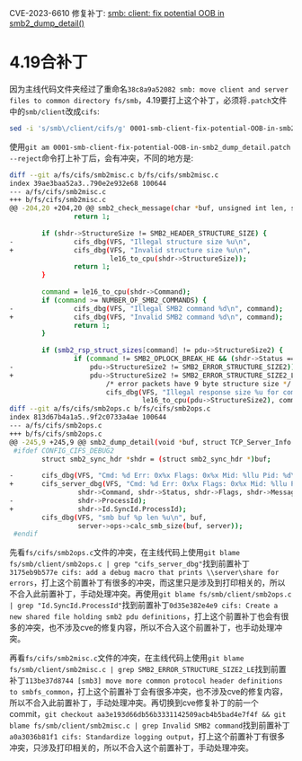 CVE-2023-6610 修复补丁: [smb: client: fix potential OOB in smb2_dump_detail()](https://git.kernel.org/pub/scm/linux/kernel/git/torvalds/linux.git/commit/?id=567320c46a60a3c39b69aa1df802d753817a3f86)

# 4.19合补丁

因为主线代码文件夹经过了重命名`38c8a9a52082 smb: move client and server files to common directory fs/smb`，4.19要打上这个补丁，必须将`.patch`文件中的`smb/client`改成`cifs`:
```sh
sed -i 's/smb\/client/cifs/g' 0001-smb-client-fix-potential-OOB-in-smb2_dump_detail.patch
```

使用`git am 0001-smb-client-fix-potential-OOB-in-smb2_dump_detail.patch --reject`命令打上补丁后，会有冲突，不同的地方是:
```sh
diff --git a/fs/cifs/smb2misc.c b/fs/cifs/smb2misc.c
index 39ae3baa52a3..790e2e932e68 100644
--- a/fs/cifs/smb2misc.c
+++ b/fs/cifs/smb2misc.c
@@ -204,20 +204,20 @@ smb2_check_message(char *buf, unsigned int len, struct TCP_Server_Info *srvr)
                return 1;
 
        if (shdr->StructureSize != SMB2_HEADER_STRUCTURE_SIZE) {
-               cifs_dbg(VFS, "Illegal structure size %u\n",
+               cifs_dbg(VFS, "Invalid structure size %u\n",
                         le16_to_cpu(shdr->StructureSize));
                return 1;
        }
 
        command = le16_to_cpu(shdr->Command);
        if (command >= NUMBER_OF_SMB2_COMMANDS) {
-               cifs_dbg(VFS, "Illegal SMB2 command %d\n", command);
+               cifs_dbg(VFS, "Invalid SMB2 command %d\n", command);
                return 1;
        }
 
        if (smb2_rsp_struct_sizes[command] != pdu->StructureSize2) {
                if (command != SMB2_OPLOCK_BREAK_HE && (shdr->Status == 0 ||
-                   pdu->StructureSize2 != SMB2_ERROR_STRUCTURE_SIZE2)) {
+                   pdu->StructureSize2 != SMB2_ERROR_STRUCTURE_SIZE2_LE)) {
                        /* error packets have 9 byte structure size */
                        cifs_dbg(VFS, "Illegal response size %u for command %d\n",
                                 le16_to_cpu(pdu->StructureSize2), command);
diff --git a/fs/cifs/smb2ops.c b/fs/cifs/smb2ops.c
index 813d67b4a1a5..9f2c0733a4ae 100644
--- a/fs/cifs/smb2ops.c
+++ b/fs/cifs/smb2ops.c
@@ -245,9 +245,9 @@ smb2_dump_detail(void *buf, struct TCP_Server_Info *server)
 #ifdef CONFIG_CIFS_DEBUG2
        struct smb2_sync_hdr *shdr = (struct smb2_sync_hdr *)buf;
 
-       cifs_dbg(VFS, "Cmd: %d Err: 0x%x Flags: 0x%x Mid: %llu Pid: %d\n",
+       cifs_server_dbg(VFS, "Cmd: %d Err: 0x%x Flags: 0x%x Mid: %llu Pid: %d\n",
                 shdr->Command, shdr->Status, shdr->Flags, shdr->MessageId,
-                shdr->ProcessId);
+                shdr->Id.SyncId.ProcessId);
        cifs_dbg(VFS, "smb buf %p len %u\n", buf,
                 server->ops->calc_smb_size(buf, server));
 #endif
```

先看`fs/cifs/smb2ops.c`文件的冲突，在主线代码上使用`git blame fs/smb/client/smb2ops.c | grep "cifs_server_dbg"`找到前置补丁`3175eb9b577e cifs: add a debug macro that prints \\server\share for errors`，打上这个前置补丁有很多的冲突，而这里只是涉及到打印相关的，所以不合入此前置补丁，手动处理冲突。再使用`git blame fs/smb/client/smb2ops.c | grep "Id.SyncId.ProcessId"`找到前置补丁`0d35e382e4e9 cifs: Create a new shared file holding smb2 pdu definitions`，打上这个前置补丁也会有很多的冲突，也不涉及cve的修复内容，所以不合入这个前置补丁，也手动处理冲突。

再看`fs/cifs/smb2misc.c`文件的冲突，在主线代码上使用`git blame fs/smb/client/smb2misc.c | grep SMB2_ERROR_STRUCTURE_SIZE2_LE`找到前置补丁`113be37d8744 [smb3] move more common protocol header definitions to smbfs_common`，打上这个前置补丁会有很多冲突，也不涉及cve的修复内容，所以不合入此前置补丁，手动处理冲突。再切换到cve修复补丁的前一个commit，`git checkout aa3e193d66db56b3331142509acb4b5bad4e7f4f && git blame fs/smb/client/smb2misc.c | grep Invalid SMB2 command`找到前置补丁`a0a3036b81f1 cifs: Standardize logging output`，打上这个前置补丁有很多冲突，只涉及打印相关的，所以不合入这个前置补丁，手动处理冲突。